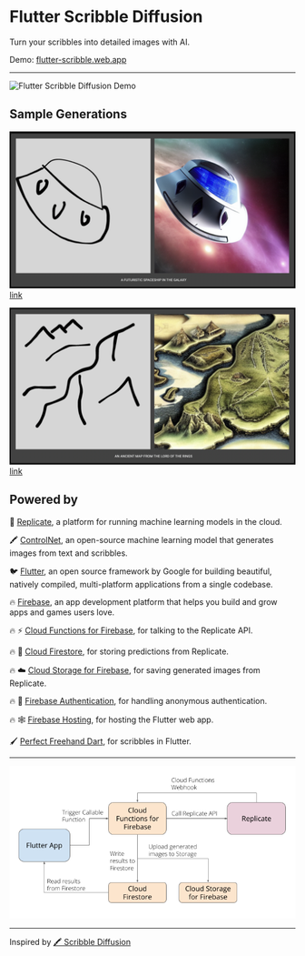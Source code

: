 # Flutter Scribble Diffusion

Turn your scribbles into detailed images with AI.

Demo: [flutter-scribble.web.app](https://flutter-scribble.web.app)

---
<img alt='Flutter Scribble Diffusion Demo' src='demo.gif' width=50%>

## Sample Generations

[![A Futuristic Spaceship](sample_02.png)](https://flutter-scribble.web.app/#/share/whf7xnpqcnb5bj6udndqde7sbq)
[link](https://flutter-scribble.web.app/#/share/whf7xnpqcnb5bj6udndqde7sbq)

[![An Ancient Map from the LOTRs](sample_01.png)](https://flutter-scribble.web.app/#/share/4e425d3xdbftpgry6c4ta3asqe)
[link](https://flutter-scribble.web.app/#/share/4e425d3xdbftpgry6c4ta3asqe)

## Powered by

🚀 [Replicate](https://replicate.com/), a platform for running machine learning models in the cloud.

🖍️ [ControlNet](https://replicate.com/jagilley/controlnet-scribble/), an open-source machine learning model that generates images from text and scribbles.

🐦 [Flutter](https://flutter.dev/), an open source framework by Google for building beautiful, natively compiled, multi-platform applications from a single codebase.

🔥 [Firebase](https://firebase.google.com/), an app development platform that helps you build and grow apps and games users love.

🔥 ⚡ [Cloud Functions for Firebase](https://firebase.google.com/docs/functions), for talking to the Replicate API.

🔥 📝 [Cloud Firestore](https://firebase.google.com/products/firestore), for storing predictions from Replicate.

🔥 ☁️ [Cloud Storage for Firebase](https://firebase.google.com/products/storage), for saving generated images from Replicate.

🔥 🔐 [Firebase Authentication](https://firebase.google.com/docs/auth), for handling anonymous authentication.

🔥 🕸️ [Firebase Hosting](https://firebase.google.com/docs/hosting), for hosting the Flutter web app.

🖌️ [Perfect Freehand Dart](https://github.com/steveruizok/perfect-freehand-dart), for scribbles in Flutter.

---

![Flow](flow.png)

---

Inspired by [🖍️ Scribble Diffusion](https://github.com/replicate/scribble-diffusion)
